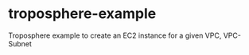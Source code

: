 troposphere-example
===================

Troposphere example to create an EC2 instance for a given VPC, VPC-Subnet 
